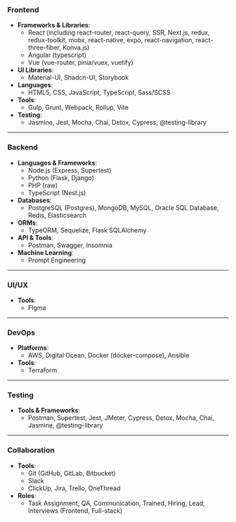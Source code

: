 ### Frontend

- **Frameworks & Libraries**:
  - React (including react-router, react-query, SSR, Next.js, redux, redux-toolkit, mobx, react-native, expo, react-navigation, react-three-fiber, Konva.js)
  - Angular (typescript)
  - Vue (vue-router, pinia/vuex, vuetify)
- **UI Libraries**:
  - Material-UI, Shadcn-UI, Storybook
- **Languages**:
  - HTML5, CSS, JavaScript, TypeScript, Sass/SCSS
- **Tools**:
  - Gulp, Grunt, Webpack, Rollup, Vite
- **Testing**:
  - Jasmine, Jest, Mocha, Chai, Detox, Cypress, @testing-library

---

### Backend

- **Languages & Frameworks**:
  - Node.js (Express, Supertest)
  - Python (Flask, Django)
  - PHP (raw)
  - TypeScript (Nest.js)
- **Databases**:
  - PostgreSQL (Postgres), MongoDB, MySQL, Oracle SQL Database, Redis, Elasticsearch
- **ORMs**:
  - TypeORM, Sequelize, Flask SQLAlchemy
- **API & Tools**:
  - Postman, Swagger, Insomnia
- **Machine Learning**:
  - Prompt Engineering

---

### UI/UX

- **Tools**:
  - Figma

---

### DevOps

- **Platforms**:
  - AWS, Digital Ocean, Docker (docker-compose), Ansible
- **Tools**:
  - Terraform

---

### Testing

- **Tools & Frameworks**:
  - Postman, Supertest, Jest, JMeter, Cypress, Detox, Mocha, Chai, Jasmine, @testing-library

---

### Collaboration

- **Tools**:
  - Git (GitHub, GitLab, Bitbucket)
  - Slack
  - ClickUp, Jira, Trello, OneThread
- **Roles**:
  - Task Assignment, QA, Communication, Trained, Hiring, Lead, Interviews (Frontend, Full-stack)
